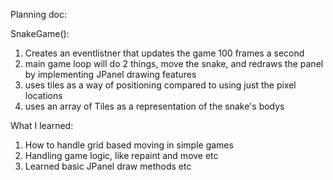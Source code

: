 Planning doc:

SnakeGame():

1. Creates an eventlistner that updates the game 100 frames a second
2. main game loop will do 2 things, move the snake, and redraws the panel by implementing JPanel drawing features
3. uses tiles as a way of positioning compared to using just the pixel locations
4. uses an array of Tiles as a representation of the snake's bodys


What I learned:
1. How to handle grid based moving in simple games
2. Handling game logic, like repaint and move etc
3. Learned basic JPanel draw methods etc